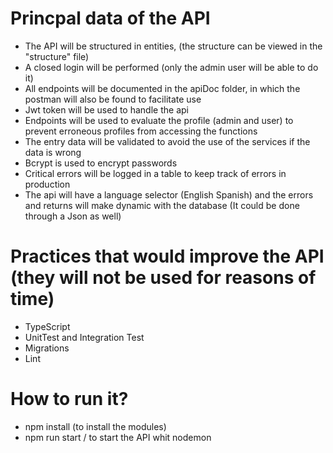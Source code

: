 # Princpal data of the API
- The API will be structured in entities, (the structure can be viewed in the "structure" file)
- A closed login will be performed (only the admin user will be able to do it)
- All endpoints will be documented in the apiDoc folder, in which the postman will also be found to facilitate use
- Jwt token will be used to handle the api
- Endpoints will be used to evaluate the profile (admin and user) to prevent erroneous profiles from accessing the functions
- The entry data will be validated to avoid the use of the services if the data is wrong
- Bcrypt is used to encrypt passwords
- Critical errors will be logged in a table to keep track of errors in production
- The api will have a language selector (English Spanish) and the errors and returns will make dynamic with the database (It could be done through a Json as well)

# Practices that would improve the API (they will not be used for reasons of time)
- TypeScript
- UnitTest and Integration Test
- Migrations
- Lint

# How to run it? 
- npm install (to install the modules)
- npm run start  / to start the API whit nodemon 